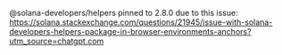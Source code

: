 @solana-developers/helpers pinned to 2.8.0 due to this issue: https://solana.stackexchange.com/questions/21945/issue-with-solana-developers-helpers-package-in-browser-environments-anchors?utm_source=chatgpt.com